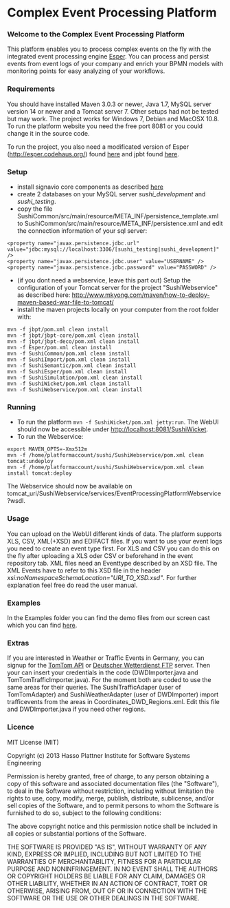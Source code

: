 Complex Event Processing Platform
==============================

### Welcome to the Complex Event Processing Platform
This platform enables you to process complex events on the fly with the integrated event processing engine [Esper](http://esper.codehaus.org/). You can process and persist events from event logs of your company and enrich your BPMN models with monitoring points for easy analyzing of your workflows.

### Requirements
You should have installed Maven 3.0.3 or newer, Java 1.7, MySQL server version 14 or newer and a Tomcat server 7. Other setups had not be tested but may work. The project works for Windows 7, Debian and MacOSX 10.8. To run the platform website you need the free port 8081 or you could change it in the source code.

To run the project, you also need a modificated version of Esper (http://esper.codehaus.org/) found [here](https://github.com/BPT-NH/EventProcessingPlatformEsper) and
jpbt found [here](https://github.com/BPT-NH/jpbt).


### Setup
* install signavio core components as described [here](https://code.google.com/p/signavio-core-components/)
* create 2 databases on your MySQL server _sushi_development_ and _sushi_testing_.
* copy the file SushiCommon/src/main/resource/META_INF/persistence_template.xml to SushiCommon/src/main/resource/META_INF/persistence.xml and edit the connection information of your sql server: 

```
<property name="javax.persistence.jdbc.url" value="jdbc:mysql://localhost:3306/[sushi_testing|sushi_development]" />
<property name="javax.persistence.jdbc.user" value="USERNAME" />
<property name="javax.persistence.jdbc.password" value="PASSWORD" />
```
* (if you dont need a webservice, leave this part out) Setup the configuration of your Tomcat server for the project "SushiWebservice"  as described here: http://www.mkyong.com/maven/how-to-deploy-maven-based-war-file-to-tomcat/
* install the maven projects locally on your computer from the root folder with:

```
mvn -f jbpt/pom.xml clean install
mvn -f jbpt/jbpt-core/pom.xml clean install
mvn -f jbpt/jbpt-deco/pom.xml clean install
mvn -f Esper/pom.xml clean install
mvn -f SushiCommon/pom.xml clean install
mvn -f SushiImport/pom.xml clean install
mvn -f SushiSemantic/pom.xml clean install
mvn -f SushiEsper/pom.xml clean install
mvn -f SushiSimulation/pom.xml clean install
mvn -f SushiWicket/pom.xml clean install
mvn -f SushiWebservice/pom.xml clean install
```

### Running
* To run the platform `mvn -f SushiWicket/pom.xml jetty:run`. The WebUI should now be accessible under [http://localhost:8081/SushiWicket](http://localhost:8081/SushiWicket).
* To run the Webservice:

```
export MAVEN_OPTS=-Xmx512m
mvn -f /home/platformaccount/sushi/SushiWebservice/pom.xml clean tomcat:undeploy
mvn -f /home/platformaccount/sushi/SushiWebservice/pom.xml clean install tomcat:deploy
```
  The Webservice should now be available on tomcat_uri/SushiWebservice/services/EventProcessingPlatformWebservice?wsdl.

### Usage
You can upload on the WebUI different kinds of data. The platform supports XLS, CSV, XML(+XSD) and EDIFACT files. If you want to use your event logs you need to create an event type first. 
For XLS and CSV you can do this on the fly after uploading a XLS oder CSV or beforehand in the event repository tab. XML files need an Eventtype described by an XSD file. The XML Events have to refer to this XSD file in the header _xsi:noNamespaceSchemaLocation="URI_TO_XSD.xsd"_.
For further explanation feel free do read the user manual.

### Examples
In the Examples folder you can find the demo files from our screen cast which you can find [here](http://www.youtube.com/watch?v=doAFKwIEp6w).

### Extras
If you are interested in Weather or Traffic Events in Germany, you can signup for the [TomTom API](http://developer.tomtom.com/) or [Deutscher Wetterdienst FTP](http://www.dwd.de/bvbw/appmanager/bvbw/dwdwwwDesktop?_nfpb=true&_pageLabel=dwdwww_spezielle_nutzer&_state=maximized&_windowLabel=T174800248261285831499722&T174800248261285831499722gsbDocumentPath=Navigation%252FOeffentlichkeit%252FHomepage%252FWetter__Ihre__Website%252Fftp-Zugriff__node.html%253F__nnn%253Dtrue) server.
Then your can insert your credentials in the code (DWDImporter.java and TomTomTrafficImporter.java). For the moment both are coded to use the same areas for their queries. The SushiTrafficAdaper (user of TomTomAdapter) and SushiWeatherAdapter (user of DWDImporter) import trafficevents from the areas in Coordinates_DWD_Regions.xml. Edit this file and DWDImporter.java if you need other regions.

### Licence
MIT License (MIT)

Copyright (c) 2013 Hasso Plattner Institute for Software Systems Engineering 

Permission is hereby granted, free of charge, to any person obtaining a copy
of this software and associated documentation files (the "Software"), to deal
in the Software without restriction, including without limitation the rights
to use, copy, modify, merge, publish, distribute, sublicense, and/or sell
copies of the Software, and to permit persons to whom the Software is
furnished to do so, subject to the following conditions:

The above copyright notice and this permission notice shall be included in
all copies or substantial portions of the Software.

THE SOFTWARE IS PROVIDED "AS IS", WITHOUT WARRANTY OF ANY KIND, EXPRESS OR
IMPLIED, INCLUDING BUT NOT LIMITED TO THE WARRANTIES OF MERCHANTABILITY,
FITNESS FOR A PARTICULAR PURPOSE AND NONINFRINGEMENT. IN NO EVENT SHALL THE
AUTHORS OR COPYRIGHT HOLDERS BE LIABLE FOR ANY CLAIM, DAMAGES OR OTHER
LIABILITY, WHETHER IN AN ACTION OF CONTRACT, TORT OR OTHERWISE, ARISING FROM,
OUT OF OR IN CONNECTION WITH THE SOFTWARE OR THE USE OR OTHER DEALINGS IN
THE SOFTWARE.
